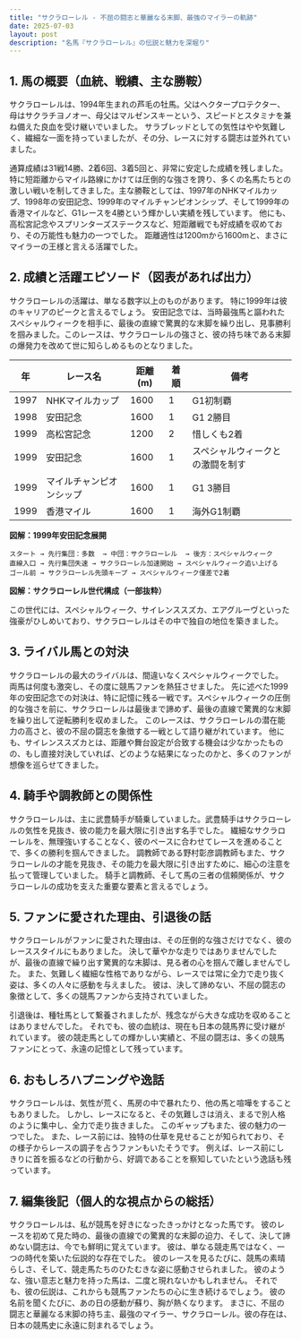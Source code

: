 ```yaml
---
title: "サクラローレル - 不屈の闘志と華麗なる末脚、最強のマイラーの軌跡"
date: 2025-07-03
layout: post
description: "名馬『サクラローレル』の伝説と魅力を深堀り"
---
```


## 1. 馬の概要（血統、戦績、主な勝鞍）

サクラローレルは、1994年生まれの芦毛の牡馬。父はヘクタープロテクター、母はサクラチヨノオー、母父はマルゼンスキーという、スピードとスタミナを兼ね備えた良血を受け継いでいました。  サラブレッドとしての気性はやや気難しく、繊細な一面を持っていましたが、その分、レースに対する闘志は並外れていました。

通算成績は31戦14勝、2着6回、3着5回と、非常に安定した成績を残しました。特に短距離からマイル路線にかけては圧倒的な強さを誇り、多くの名馬たちとの激しい戦いを制してきました。主な勝鞍としては、1997年のNHKマイルカップ、1998年の安田記念、1999年のマイルチャンピオンシップ、そして1999年の香港マイルなど、G1レースを4勝という輝かしい実績を残しています。  他にも、高松宮記念やスプリンターズステークスなど、短距離戦でも好成績を収めており、その万能性も魅力の一つでした。  距離適性は1200mから1600mと、まさにマイラーの王様と言える活躍でした。


## 2. 成績と活躍エピソード（図表があれば出力）

サクラローレルの活躍は、単なる数字以上のものがあります。  特に1999年は彼のキャリアのピークと言えるでしょう。  安田記念では、当時最強馬と謳われたスペシャルウィークを相手に、最後の直線で驚異的な末脚を繰り出し、見事勝利を掴みました。このレースは、サクラローレルの強さと、彼の持ち味である末脚の爆発力を改めて世に知らしめるものとなりました。

| 年 | レース名             | 距離(m) | 着順 | 備考                                   |
|---|----------------------|---------|-----|----------------------------------------|
| 1997 | NHKマイルカップ       | 1600    | 1    | G1初制覇                               |
| 1998 | 安田記念             | 1600    | 1    | G1 2勝目                               |
| 1999 | 高松宮記念           | 1200    | 2    | 惜しくも2着                             |
| 1999 | 安田記念             | 1600    | 1    | スペシャルウィークとの激闘を制す       |
| 1999 | マイルチャンピオンシップ | 1600    | 1    | G1 3勝目                               |
| 1999 | 香港マイル           | 1600    | 1    | 海外G1制覇                               |


**図解：1999年安田記念展開**

```
スタート → 先行集団：多数  → 中団：サクラローレル  → 後方：スペシャルウィーク
直線入口 → 先行集団失速 → サクラローレル加速開始 → スペシャルウィーク追い上げる
ゴール前 → サクラローレル先頭キープ → スペシャルウィーク僅差で2着
```

**図解：サクラローレル世代構成（一部抜粋）**

この世代には、スペシャルウィーク、サイレンススズカ、エアグルーヴといった強豪がひしめいており、サクラローレルはその中で独自の地位を築きました。


## 3. ライバル馬との対決

サクラローレルの最大のライバルは、間違いなくスペシャルウィークでした。  両馬は何度も激突し、その度に競馬ファンを熱狂させました。  先に述べた1999年の安田記念での対決は、特に記憶に残る一戦です。スペシャルウィークの圧倒的な強さを前に、サクラローレルは最後まで諦めず、最後の直線で驚異的な末脚を繰り出して逆転勝利を収めました。  このレースは、サクラローレルの潜在能力の高さと、彼の不屈の闘志を象徴する一戦として語り継がれています。  他にも、サイレンススズカとは、距離や舞台設定が合致する機会は少なかったものの、もし直接対決していれば、どのような結果になったのかと、多くのファンが想像を巡らせてきました。


## 4. 騎手や調教師との関係性

サクラローレルは、主に武豊騎手が騎乗していました。武豊騎手はサクラローレルの気性を見抜き、彼の能力を最大限に引き出す名手でした。  繊細なサクラローレルを、無理強いすることなく、彼のペースに合わせてレースを進めることで、多くの勝利を掴んできました。  調教師である野村彰彦調教師もまた、サクラローレルの才能を見抜き、その能力を最大限に引き出すために、細心の注意を払って管理していました。  騎手と調教師、そして馬の三者の信頼関係が、サクラローレルの成功を支えた重要な要素と言えるでしょう。


## 5. ファンに愛された理由、引退後の話

サクラローレルがファンに愛された理由は、その圧倒的な強さだけでなく、彼のレーススタイルにもありました。  決して華やかな走りではありませんでしたが、最後の直線で繰り出す驚異的な末脚は、見る者の心を掴んで離しませんでした。  また、気難しく繊細な性格でありながら、レースでは常に全力で走り抜く姿は、多くの人々に感動を与えました。  彼は、決して諦めない、不屈の闘志の象徴として、多くの競馬ファンから支持されていました。

引退後は、種牡馬として繋養されましたが、残念ながら大きな成功を収めることはありませんでした。  それでも、彼の血統は、現在も日本の競馬界に受け継がれています。  彼の競走馬としての輝かしい実績と、不屈の闘志は、多くの競馬ファンにとって、永遠の記憶として残っています。


## 6. おもしろハプニングや逸話

サクラローレルは、気性が荒く、馬房の中で暴れたり、他の馬と喧嘩をすることもありました。  しかし、レースになると、その気難しさは消え、まるで別人格のように集中し、全力で走り抜きました。  このギャップもまた、彼の魅力の一つでした。  また、レース前には、独特の仕草を見せることが知られており、その様子からレースの調子を占うファンもいたそうです。  例えば、レース前にしきりに首を振るなどの行動から、好調であることを察知していたという逸話も残っています。


## 7. 編集後記（個人的な視点からの総括）

サクラローレルは、私が競馬を好きになったきっかけとなった馬です。  彼のレースを初めて見た時の、最後の直線での驚異的な末脚の迫力、そして、決して諦めない闘志は、今でも鮮明に覚えています。  彼は、単なる競走馬ではなく、一つの時代を築いた伝説的な存在でした。  彼のレースを見るたびに、競馬の素晴らしさ、そして、競走馬たちのひたむきな姿に感動させられました。  彼のような、強い意志と魅力を持った馬は、二度と現れないかもしれません。  それでも、彼の伝説は、これからも競馬ファンたちの心に生き続けるでしょう。  彼の名前を聞くたびに、あの日の感動が蘇り、胸が熱くなります。  まさに、不屈の闘志と華麗なる末脚の持ち主、最強のマイラー、サクラローレル。彼の存在は、日本の競馬史に永遠に刻まれるでしょう。
